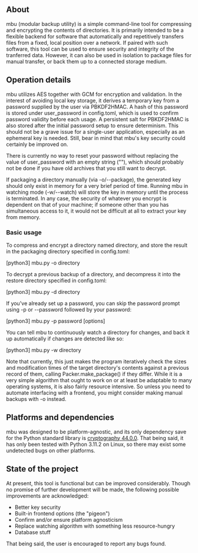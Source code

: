 ## About
mbu (modular backup utility) is a simple command-line tool for compressing and encrypting the contents of directories. It is primarily intended to be a flexible backend
for software that automatically and repetitively transfers files from a fixed, local position over a network. If paired with such software, this tool can be used to ensure security and integrity of the tranferred data. However, it can also be used in isolation to package files for manual transfer, or back them up to a connected storage medium.

## Operation details
mbu utilizes AES together with GCM for encryption and validation. In the interest of avoiding local key storage, it derives a temporary key from a password supplied by the user via PBKDF2HMAC. A hash of this password is stored under user_password in config.toml, which is used to confirm password validity before each usage. A persistent salt for PBKDF2HMAC is also stored after the initial password setup to ensure determinism. This should not be a grave issue for a single-user application, especially as an ephemeral key is needed. Still, bear in mind that mbu's key security could certainly be improved on.

There is currently no way to reset your password without replacing the value of user_password with an empty string (""), which should probably not be done if you have old archives that you still want to decrypt.

If packaging a directory manually (via -o/--package), the generated key should only exist in memory for a very brief period of time. Running mbu in watching mode (-w/--watch) will store the key in memory until the process is terminated. In any case, the security of whatever you encrypt is dependent on that of your machine; if someone other than you has simultaneous access to it, it would not be difficult at all to extract your key from memory.

### Basic usage
To compress and encrypt a directory named directory, and store the result in the packaging directory specified in config.toml:

[python3] mbu.py -o directory

To decrypt a previous backup of a directory, and decompress it into the restore directory specified in config.toml:

[python3] mbu.py -d directory

If you've already set up a password, you can skip the password prompt using -p or --password followed by your password:

[python3] mbu.py -p password [options]

You can tell mbu to continuously watch a directory for changes, and back it up automatically if changes are detected like so:

[python3] mbu.py -w directory

Note that currently, this just makes the program iteratively check the sizes and modification times of the target directory's contents against a previous record of them, calling Packer.make_package() if they differ. While it is a very simple algorithm that ought to work on or at least be adaptable to many operating systems, it is also fairly resource intensive. So unless you need to automate interfacing with a frontend, you might consider making manual backups with -o instead.

## Platforms and dependencies
mbu was designed to be platform-agnostic, and its only dependency save for the Python standard library is [cryptography 44.0.0](https://pypi.org/project/cryptography/). That being said, it has only been tested with Python 3.11.2 on Linux, so there may exist some undetected bugs on other platforms.

## State of the project
At present, this tool is functional but can be improved considerably. Though no promise of further development will be made, the following possible improvements are acknowledged:

* Better key security
* Built-in frontend options (the "pigeon")
* Confirm and/or ensure platform agnosticism
* Replace watching algorithm with something less resource-hungry
* Database stuff

That being said, the user is encouraged to report any bugs found.

